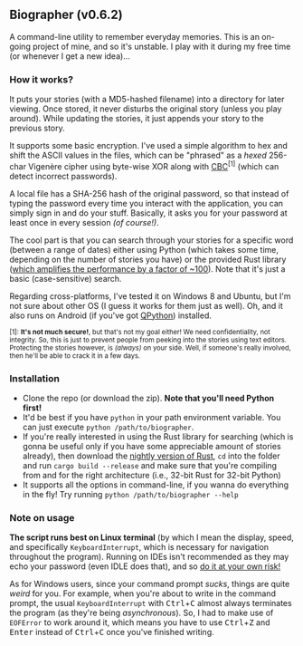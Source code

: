 ## Biographer (v0.6.2)

A command-line utility to remember everyday memories. This is an on-going project of mine, and so it's unstable. I play with it during my free time (or whenever I get a new idea)...

### How it works?

It puts your stories (with a MD5-hashed filename) into a directory for later viewing. Once stored, it never disturbs the original story (unless you play around). While updating the stories, it just appends your story to the previous story.

It supports some basic encryption. I've used a simple algorithm to hex and shift the ASCII values in the files, which can be "phrased" as a *hexed* 256-char Vigenère cipher using byte-wise XOR along with [CBC](https://en.wikipedia.org/wiki/Block_cipher_mode_of_operation#Cipher_Block_Chaining_.28CBC.29)<sup>[1]</sup> (which can detect incorrect passwords).

A local file has a SHA-256 hash of the original password, so that instead of typing the password every time you interact with the application, you can simply sign in and do your stuff. Basically, it asks you for your password at least once in every session *(of course!)*.

The cool part is that you can search through your stories for a specific word (between a range of dates) either using Python (which takes some time, depending on the number of stories you have) or the provided Rust library ([which amplifies the performance by a factor of ~100](https://wafflespeanut.github.io/blog/2015/07/08/a-pythonist-getting-rusty-these-days-dot-dot-dot-part-2/)). Note that it's just a basic (case-sensitive) search.

Regarding cross-platforms, I've tested it on Windows 8 and Ubuntu, but I'm not sure about other OS (I guess it works for them just as well). Oh, and it also runs on Android (if you've got [QPython](https://play.google.com/store/apps/details?id=com.hipipal.qpyplus)) installed.

<sup>[1]: **It's not much secure!**, but that's not my goal either! We need confidentiality, not integrity. So, this is just to prevent people from peeking into the stories using text editors. Protecting the stories however, is *(always)* on your side. Well, if someone's really involved, then he'll be able to crack it in a few days.</sup>

### Installation

- Clone the repo (or download the zip). **Note that you'll need Python first!**
- It'd be best if you have `python` in your path environment variable. You can just execute `python /path/to/biographer`.
- If you're really interested in using the Rust library for searching (which is gonna be useful only if you have some appreciable amount of stories already), then download the [nightly version of Rust](http://www.rust-lang.org/install.html), `cd` into the folder and run `cargo build --release` and make sure that you're compiling from and for the right architecture (i.e., 32-bit Rust for 32-bit Python)
- It supports all the options in command-line, if you wanna do everything in the fly! Try running `python /path/to/biographer --help`

### Note on usage

**The script runs best on Linux terminal** (by which I mean the display, speed, and specifically `KeyboardInterrupt`, which is necessary for navigation throughout the program). Running on IDEs isn't recommended as they may echo your password (even IDLE does that), and so [do it at your own risk!](https://en.wikipedia.org/wiki/Shoulder_surfing_%28computer_security%29)

As for Windows users, since your command prompt *sucks*, things are quite *weird* for you. For example, when you're about to write in the command prompt, the usual `KeyboardInterrupt` with <kbd>Ctrl</kbd>+<kbd>C</kbd> almost always terminates the program (as they're being *asynchronous*). So, I had to make use of `EOFError` to work around it, which means you have to use <kbd>Ctrl</kbd>+<kbd>Z</kbd> and <kbd>Enter</kbd> instead of <kbd>Ctrl</kbd>+<kbd>C</kbd> once you've finished writing.
